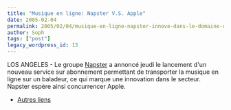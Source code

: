```yaml
---
title: "Musique en ligne: Napster V.S. Apple"
date: 2005-02-04
permalink: 2005/02/04/musique-en-ligne-napster-innove-dans-le-domaine-des-baladeurs/
author: Soph
tags: ["post"]
legacy_wordpress_id: 13
---
```


<img src="https://64k.be/wp-content/uploads/2006/naspter.gif" alt="" /><br />
LOS ANGELES - Le groupe <a href="http://www.swissinfo.org/sfr/swissinfo.html?siteSect=143&amp;sid=5515332" hreflang="fr">Napster</a> a annoncé jeudi le lancement d'un nouveau service sur abonnement permettant de transporter la musique en ligne sur un baladeur, ce qui marque une innovation dans le secteur. Napster espère ainsi concurrencer Apple.

 <ul> <li><a href="http://news.google.be/news?q=napster&amp;hl=fr&amp;lr=lang_fr&amp;sa=N&amp;tab=nn&amp;oi=newsr" hreflang="fr">Autres liens</a></li> </ul>

<!-- excerpt -->
